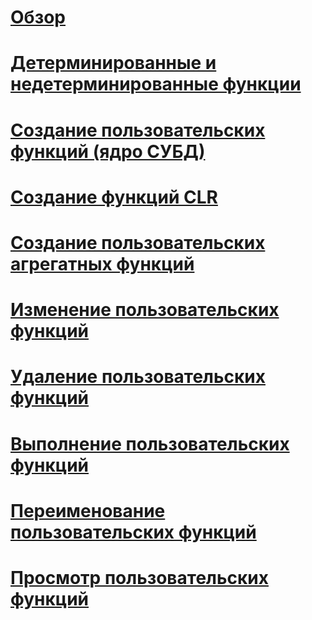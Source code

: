 # [Обзор](user-defined-functions.md)  
# [Детерминированные и недетерминированные функции](deterministic-and-nondeterministic-functions.md)  
# [Создание пользовательских функций (ядро СУБД)](create-user-defined-functions-database-engine.md)  
# [Создание функций CLR](create-clr-functions.md)  
# [Создание пользовательских агрегатных функций](create-user-defined-aggregates.md)  
# [Изменение пользовательских функций](modify-user-defined-functions.md)  
# [Удаление пользовательских функций](delete-user-defined-functions.md)  
# [Выполнение пользовательских функций](execute-user-defined-functions.md)  
# [Переименование пользовательских функций](rename-user-defined-functions.md)  
# [Просмотр пользовательских функций](view-user-defined-functions.md)  
